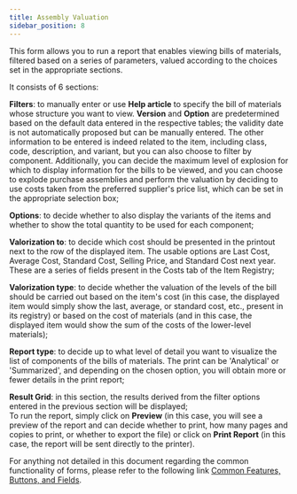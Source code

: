 ```yaml
---
title: Assembly Valuation
sidebar_position: 8
---
```


This form allows you to run a report that enables viewing bills of materials, filtered based on a series of parameters, valued according to the choices set in the appropriate sections.

It consists of 6 sections:

**Filters**: to manually enter or use **Help article** to specify the bill of materials whose structure you want to view. **Version** and **Option** are predetermined based on the default data entered in the respective tables; the validity date is not automatically proposed but can be manually entered. The other information to be entered is indeed related to the item, including class, code, description, and variant, but you can also choose to filter by component. Additionally, you can decide the maximum level of explosion for which to display information for the bills to be viewed, and you can choose to explode purchase assemblies and perform the valuation by deciding to use costs taken from the preferred supplier's price list, which can be set in the appropriate selection box;

**Options**: to decide whether to also display the variants of the items and whether to show the total quantity to be used for each component;

**Valorization to**: to decide which cost should be presented in the printout next to the row of the displayed item. The usable options are Last Cost, Average Cost, Standard Cost, Selling Price, and Standard Cost next year. These are a series of fields present in the Costs tab of the Item Registry;

**Valorization type**: to decide whether the valuation of the levels of the bill should be carried out based on the item's cost (in this case, the displayed item would simply show the last, average, or standard cost, etc., present in its registry) or based on the cost of materials (and in this case, the displayed item would show the sum of the costs of the lower-level materials);

**Report type**: to decide up to what level of detail you want to visualize the list of components of the bills of materials. The print can be 'Analytical' or 'Summarized', and depending on the chosen option, you will obtain more or fewer details in the print report;

**Result Grid**: in this section, the results derived from the filter options entered in the previous section will be displayed;  
To run the report, simply click on **Preview** (in this case, you will see a preview of the report and can decide whether to print, how many pages and copies to print, or whether to export the file) or click on **Print Report** (in this case, the report will be sent directly to the printer).

For anything not detailed in this document regarding the common functionality of forms, please refer to the following link [Common Features, Buttons, and Fields](/docs/guide/common).